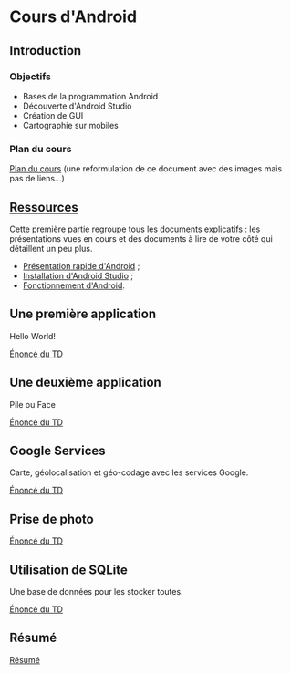 # Cours d'Android


## Introduction

### Objectifs

* Bases de la programmation Android
* Découverte d'Android Studio
* Création de GUI
* Cartographie sur mobiles

### Plan du cours

[Plan du cours](plan_du_cours.pdf) (une reformulation de ce document avec des images mais pas de liens...)


## [Ressources](0_ressources)

Cette première partie regroupe tous les documents explicatifs : les présentations vues en cours et des documents à lire de votre côté qui détaillent un peu plus.

* [Présentation rapide d'Android](0_ressources/1_presentation_android.pdf) ;
* [Installation d'Android Studio](0_ressources/0_installation_android_studio.md) ;
* [Fonctionnement d'Android](0_ressources/2_fonctionnement_android.md).


## Une première application

Hello World!

[Énoncé du TD](1_hello_world/README.md)


## Une deuxième application

Pile ou Face

[Énoncé du TD](2_pile_ou_face/README.md)


## Google Services

Carte, géolocalisation et géo-codage avec les services Google.

[Énoncé du TD](3_google_services/README.md)


## Prise de photo

[Énoncé du TD](4_photo/README.md)


## Utilisation de SQLite

Une base de données pour les stocker toutes.

[Énoncé du TD](5_sqlite/README.md)


## Résumé

[Résumé](7_resume/README.md)
